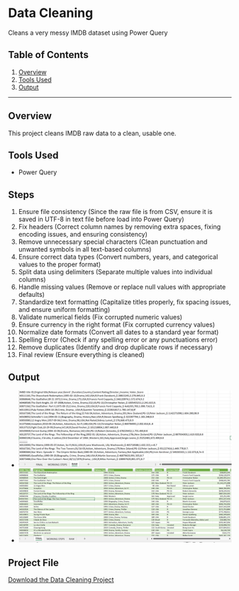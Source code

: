# Data Cleaning
Cleans a very messy IMDB dataset using Power Query

## Table of Contents  
1. [Overview](#overview)  
2. [Tools Used](#tools-used)  
3. [Output](#visuals)  

---

## Overview  
This project cleans IMDB raw data to a clean, usable one.

## Tools Used  
- Power Query

## Steps
1) Ensure file consistency	(Since the raw file is from CSV, ensure it is saved in UTF-8 in text file before load into Power Query)
2) Fix headers (Correct column names by removing extra spaces, fixing encoding issues, and ensuring consistency)
3) Remove unnecessary special characters (Clean punctuation and unwanted symbols in all text-based columns)
4) Ensure correct data types (Convert numbers, years, and categorical values to the proper format)
5) Split data using delimiters (Separate multiple values into individual columns)
6) Handle missing values (Remove or replace null values with appropriate defaults)
7) Standardize text formatting (Capitalize titles properly, fix spacing issues, and ensure uniform formatting)
8) Validate numerical fields (Fix corrupted numeric values)
9) Ensure currency in the right format (Fix corrupted currency values)
10) Normalize date formats (Convert all dates to a standard year format)
11) Spelling Error (Check if any spelling error or any punctuations error)
12) Remove duplicates (Identify and drop duplicate rows if necessary)
13) Final review (Ensure everything is cleaned)

## Output  
- ![Before Cleaning](https://github.com/AnalystXSol/-Data-Cleaning-IMDB-Datasets/blob/main/Before%20Cleaning%20(RAW).png)
- ![After Cleaning](https://github.com/AnalystXSol/-Data-Cleaning-IMDB-Datasets/blob/main/After%20Cleaning%20(FINAL).png)

## Project File  
[Download the Data Cleaning Project](https://github.com/AnalystXSol/-Data-Cleaning-IMDB-Datasets/blob/main/FINAL%20DELIVERY%20IMDB%20DATASET.xlsx) 
   


